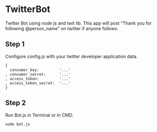 # TwitterBot
Twitter Bot using node js and twit lib.
This app will post "Thank you for following @person_name" on twitter if anyone follows.
## Step 1
  Configure config.js with your twitter developer application data.
  ```
  {
    consumer_key:         '...'
  , consumer_secret:      '...'
  , access_token:         '...'
  , access_token_secret:  '...'
}
```
## Step 2 
  Run Bot.js in Terminal or in CMD.
  ```
  node bot.js
  ```
